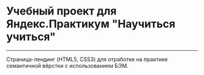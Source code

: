 # Учебный проект для Яндекс.Практикум  "Научиться учиться"
***
Страница-лендинг (HTML5, CSS3) для отработке на практике семантичной вёрстки c использованием БЭМ.

